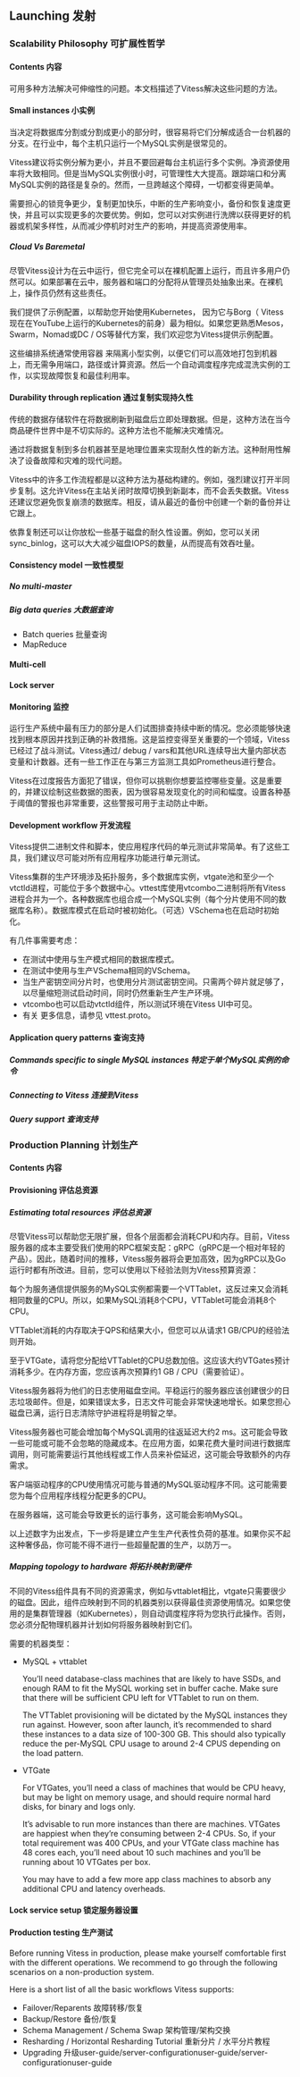 
## Launching  发射
### Scalability Philosophy  可扩展性哲学
#### Contents 内容
可用多种方法解决可伸缩性的问题。本文档描述了Vitess解决这些问题的方法。

#### Small instances 小实例
当决定将数据库分割或分割成更小的部分时，很容易将它们分解成适合一台机器的分支。在行业中，每个主机只运行一个MySQL实例是很常见的。

Vitess建议将实例分解为更小，并且不要回避每台主机运行多个实例。净资源使用率将大致相同。但是当MySQL实例很小时，可管理性大大提高。跟踪端口和分离MySQL实例的路径是复杂的。然而，一旦跨越这个障碍，一切都变得更简单。

需要担心的锁竞争更少，复制更加快乐，中断的生产影响变小，备份和恢复速度更快，并且可以实现更多的次要优势。例如，您可以对实例进行洗牌以获得更好的机器或机架多样性，从而减少停机时对生产的影响，并提高资源使用率。

##### Cloud Vs Baremetal
尽管Vitess设计为在云中运行，但它完全可以在裸机配置上运行，而且许多用户仍然可以。如果部署在云中，服务器和端口的分配将从管理员处抽象出来。在裸机上，操作员仍然有这些责任。

我们提供了示例配置，以帮助您开始使用Kubernetes， 因为它与Borg（ Vitess现在在YouTube上运行的Kubernetes的前身）最为相似。如果您更熟悉Mesos，Swarm，Nomad或DC / OS等替代方案，我们欢迎您为Vitess提供示例配置。

这些编排系统通常使用容器 来隔离小型实例，以便它们可以高效地打包到机器上，而无需争用端口，路径或计算资源。然后一个自动调度程序完成混洗实例的工作，以实现故障恢复和最佳利用率。

#### Durability through replication 通过复制实现持久性
传统的数据存储软件在将数据刷新到磁盘后立即处理数据。但是，这种方法在当今商品硬件世界中是不切实际的。这种方法也不能解决灾难情况。

通过将数据复制到多台机器甚至是地理位置来实现耐久性的新方法。这种耐用性解决了设备故障和灾难的现代问题。

Vitess中的许多工作流程都是以这种方法为基础构建的。例如，强烈建议打开半同步复制。这允许Vitess在主站关闭时故障切换到新副本，而不会丢失数据。Vitess还建议您避免恢复崩溃的数据库。相反，请从最近的备份中创建一个新的备份并让它跟上。

依靠复制还可以让你放松一些基于磁盘的耐久性设置。例如，您可以关闭sync_binlog，这可以大大减少磁盘IOPS的数量，从而提高有效吞吐量。

#### Consistency model 一致性模型

##### No multi-master
##### Big data queries 大数据查询
- Batch queries 批量查询
- MapReduce

#### Multi-cell
#### Lock server
#### Monitoring 监控
运行生产系统中最有压力的部分是人们试图排查持续中断的情况。您必须能够快速找到根本原因并找到正确的补救措施。这是监控变得至关重要的一个领域，Vitess已经过了战斗测试。Vitess通过/ debug / vars和其他URL连续导出大量内部状态变量和计数器。还有一些工作正在与第三方监测工具如Prometheus进行整合。

Vitess在过度报告方面犯了错误，但你可以挑剔你想要监控哪些变量。这是重要的，并建议绘制这些数据的图表，因为很容易发现变化的时间和幅度。设置各种基于阈值的警报也非常重要，这些警报可用于主动防止中断。

#### Development workflow 开发流程
Vitess提供二进制文件和脚本，使应用程序代码的单元测试非常简单。有了这些工具，我们建议尽可能对所有应用程序功能进行单元测试。

Vitess集群的生产环境涉及拓扑服务，多个数据库实例，vtgate池和至少一个vtctld进程，可能位于多个数据中心。vttest库使用vtcombo二进制将所有Vitess进程合并为一个。各种数据库也组合成一个MySQL实例（每个分片使用不同的数据库名称）。数据库模式在启动时被初始化。（可选）VSchema也在启动时初始化。

有几件事需要考虑：

- 在测试中使用与生产模式相同的数据库模式。
- 在测试中使用与生产VSchema相同的VSchema。
- 当生产密钥空间分片时，也使用分片测试密钥空间。只需两个碎片就足够了，以尽量缩短测试启动时间，同时仍然重新生产生产环境。
- vtcombo也可以启动vtctld组件，所以测试环境在Vitess UI中可见。
- 有关 更多信息，请参见 vttest.proto。

#### Application query patterns 查询支持

##### Commands specific to single MySQL instances 特定于单个MySQL实例的命令
##### Connecting to Vitess 连接到Vitess
##### Query support 查询支持

### Production Planning 计划生产
#### Contents 内容
#### Provisioning 评估总资源

##### Estimating total resources 评估总资源
尽管Vitess可以帮助您无限扩展，但各个层面都会消耗CPU和内存。目前，Vitess服务器的成本主要受我们使用的RPC框架支配：gRPC（gRPC是一个相对年轻的产品）。因此，随着时间的推移，Vitess服务器将会更加高效，因为gRPC以及Go运行时都有所改进。目前，您可以使用以下经验法则为Vitess预算资源：

每个为服务通信提供服务的MySQL实例都需要一个VTTablet，这反过来又会消耗相同数量的CPU。所以，如果MySQL消耗8个CPU，VTTablet可能会消耗8个CPU。

VTTablet消耗的内存取决于QPS和结果大小，但您可以从请求1 GB/CPU的经验法则开始。

至于VTGate，请将您分配给VTTablet的CPU总数加倍。这应该大约VTGates预计消耗多少。在内存方面，您应该再次预算约1 GB / CPU（需要验证）。

Vitess服务器将为他们的日志使用磁盘空间。平稳运行的服务器应该创建很少的日志垃圾邮件。但是，如果错误太多，日志文件可能会非常快速地增长。如果您担心磁盘已满，运行日志清除守护进程将是明智之举。

Vitess服务器也可能会增加每个MySQL调用的往返延迟大约2 ms。这可能会导致一些可能或可能不会忽略的隐藏成本。在应用方面，如果花费大量时间进行数据库调用，则可能需要运行其他线程或工作人员来补偿延迟，这可能会导致额外的内存需求。

客户端驱动程序的CPU使用情况可能与普通的MySQL驱动程序不同。这可能需要您为每个应用程序线程分配更多的CPU。

在服务器端，这可能会导致更长的运行事务，这可能会影响MySQL。

以上述数字为出发点，下​​一步将是建立产生生产代表性负荷的基准。如果你买不起这种奢侈品，你可能不得不进行一些超量配置的生产，以防万一。
##### Mapping topology to hardware 将拓扑映射到硬件
不同的Vitess组件具有不同的资源需求，例如与vttablet相比，vtgate只需要很少的磁盘。因此，组件应映射到不同的机器类别以获得最佳资源使用情况。如果您使用的是集群管理器（如Kubernetes），则自动调度程序将为您执行此操作。否则，您必须分配物理机器并计划如何将服务器映射到它们。

需要的机器类型：
- MySQL + vttablet

  You’ll need database-class machines that are likely to have SSDs, and enough RAM to fit the MySQL working set in buffer cache. Make sure that there will be sufficient CPU left for VTTablet to run on them.

  The VTTablet provisioning will be dictated by the MySQL instances they run against. However, soon after launch, it’s recommended to shard these instances to a data size of 100-300 GB. This should also typically reduce the per-MySQL CPU usage to around 2-4 CPUS depending on the load pattern.

- VTGate

  For VTGates, you’ll need a class of machines that would be CPU heavy, but may be light on memory usage, and should require normal hard disks, for binary and logs only.

  It’s advisable to run more instances than there are machines. VTGates are happiest when they’re consuming between 2-4 CPUs. So, if your total requirement was 400 CPUs, and your VTGate class machine has 48 cores each, you’ll need about 10 such machines and you’ll be running about 10 VTGates per box.

  You may have to add a few more app class machines to absorb any additional CPU and latency overheads.
#### Lock service setup 锁定服务器设置

#### Production testing 生产测试
Before running Vitess in production, please make yourself comfortable first with the different operations. We recommend to go through the following scenarios on a non-production system.

Here is a short list of all the basic workflows Vitess supports:

- Failover/Reparents 故障转移/恢复
- Backup/Restore 备份/恢复
- Schema Management / Schema Swap  架构管理/架构交换
- Resharding / Horizontal Resharding Tutorial 重新分片 / 水平分片教程
- Upgrading 升级user-guide/server-configurationuser-guide/server-configurationuser-guide
